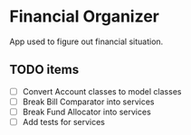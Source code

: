 # Financial Organizer #

App used to figure out financial situation.

## TODO items ##
- [ ] Convert Account classes to model classes
- [ ] Break Bill Comparator into services
- [ ] Break Fund Allocator into services
- [ ] Add tests for services
